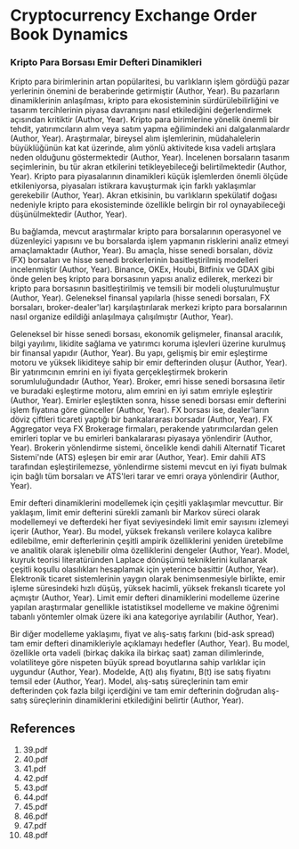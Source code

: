 # Cryptocurrency Exchange Order Book Dynamics

### Kripto Para Borsası Emir Defteri Dinamikleri

Kripto para birimlerinin artan popülaritesi, bu varlıkların işlem gördüğü pazar yerlerinin önemini de beraberinde getirmiştir (Author, Year). Bu pazarların dinamiklerinin anlaşılması, kripto para ekosisteminin sürdürülebilirliğini ve tasarım tercihlerinin piyasa davranışını nasıl etkilediğini değerlendirmek açısından kritiktir (Author, Year). Kripto para birimlerine yönelik önemli bir tehdit, yatırımcıların alım veya satım yapma eğilimindeki ani dalgalanmalardır (Author, Year). Araştırmalar, bireysel alım işlemlerinin, müdahalelerin büyüklüğünün kat kat üzerinde, alım yönlü aktivitede kısa vadeli artışlara neden olduğunu göstermektedir (Author, Year). İncelenen borsaların tasarım seçimlerinin, bu tür akran etkilerini tetikleyebileceği belirtilmektedir (Author, Year). Kripto para piyasalarının dinamikleri küçük işlemlerden önemli ölçüde etkileniyorsa, piyasaları istikrara kavuşturmak için farklı yaklaşımlar gerekebilir (Author, Year). Akran etkisinin, bu varlıkların spekülatif doğası nedeniyle kripto para ekosisteminde özellikle belirgin bir rol oynayabileceği düşünülmektedir (Author, Year).

Bu bağlamda, mevcut araştırmalar kripto para borsalarının operasyonel ve düzenleyici yapısını ve bu borsalarda işlem yapmanın risklerini analiz etmeyi amaçlamaktadır (Author, Year). Bu amaçla, hisse senedi borsaları, döviz (FX) borsaları ve hisse senedi brokerlerinin basitleştirilmiş modelleri incelenmiştir (Author, Year). Binance, OKEx, Houbi, Bitfinix ve GDAX gibi önde gelen beş kripto para borsasının yapısı analiz edilerek, merkezi bir kripto para borsasının basitleştirilmiş ve temsili bir modeli oluşturulmuştur (Author, Year). Geleneksel finansal yapılarla (hisse senedi borsaları, FX borsaları, broker-dealer'lar) karşılaştırılarak merkezi kripto para borsalarının nasıl organize edildiği anlaşılmaya çalışılmıştır (Author, Year).

Geleneksel bir hisse senedi borsası, ekonomik gelişmeler, finansal aracılık, bilgi yayılımı, likidite sağlama ve yatırımcı koruma işlevleri üzerine kurulmuş bir finansal yapıdır (Author, Year). Bu yapı, gelişmiş bir emir eşleştirme motoru ve yüksek likiditeye sahip bir emir defterinden oluşur (Author, Year). Bir yatırımcının emrini en iyi fiyata gerçekleştirmek brokerin sorumluluğundadır (Author, Year). Broker, emri hisse senedi borsasına iletir ve buradaki eşleştirme motoru, alım emrini en iyi satım emriyle eşleştirir (Author, Year). Emirler eşleştikten sonra, hisse senedi borsası emir defterini işlem fiyatına göre günceller (Author, Year). FX borsası ise, dealer'ların döviz çiftleri ticareti yaptığı bir bankalararası borsadır (Author, Year). FX Aggregator veya FX Brokerage firmaları, perakende yatırımcılardan gelen emirleri toplar ve bu emirleri bankalararası piyasaya yönlendirir (Author, Year). Brokerin yönlendirme sistemi, öncelikle kendi dahili Alternatif Ticaret Sistemi'nde (ATS) eşleşen bir emir arar (Author, Year). Emir dahili ATS tarafından eşleştirilemezse, yönlendirme sistemi mevcut en iyi fiyatı bulmak için bağlı tüm borsaları ve ATS'leri tarar ve emri oraya yönlendirir (Author, Year).

Emir defteri dinamiklerini modellemek için çeşitli yaklaşımlar mevcuttur. Bir yaklaşım, limit emir defterini sürekli zamanlı bir Markov süreci olarak modellemeyi ve defterdeki her fiyat seviyesindeki limit emir sayısını izlemeyi içerir (Author, Year). Bu model, yüksek frekanslı verilere kolayca kalibre edilebilme, emir defterlerinin çeşitli ampirik özelliklerini yeniden üretebilme ve analitik olarak işlenebilir olma özelliklerini dengeler (Author, Year). Model, kuyruk teorisi literatüründen Laplace dönüşümü tekniklerini kullanarak çeşitli koşullu olasılıkları hesaplamak için yeterince basittir (Author, Year). Elektronik ticaret sistemlerinin yaygın olarak benimsenmesiyle birlikte, emir işleme süresindeki hızlı düşüş, yüksek hacimli, yüksek frekanslı ticarete yol açmıştır (Author, Year). Limit emir defteri dinamiklerini modelleme üzerine yapılan araştırmalar genellikle istatistiksel modelleme ve makine öğrenimi tabanlı yöntemler olmak üzere iki ana kategoriye ayrılabilir (Author, Year).

Bir diğer modelleme yaklaşımı, fiyat ve alış-satış farkını (bid-ask spread) tam emir defteri dinamikleriyle açıklamayı hedefler (Author, Year). Bu model, özellikle orta vadeli (birkaç dakika ila birkaç saat) zaman dilimlerinde, volatiliteye göre nispeten büyük spread boyutlarına sahip varlıklar için uygundur (Author, Year). Modelde, A(t) alış fiyatını, B(t) ise satış fiyatını temsil eder (Author, Year). Model, alış-satış süreçlerinin tam emir defterinden çok fazla bilgi içerdiğini ve tam emir defterinin doğrudan alış-satış süreçlerinin dinamiklerini etkilediğini belirtir (Author, Year).


## References

1. 39.pdf
2. 40.pdf
3. 41.pdf
4. 42.pdf
5. 43.pdf
6. 44.pdf
7. 45.pdf
8. 46.pdf
9. 47.pdf
10. 48.pdf
